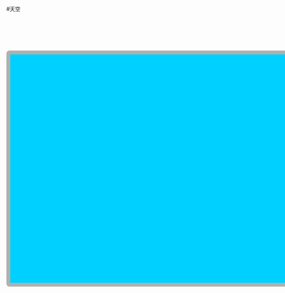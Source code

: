 #天空
<!DOCTYPE html>
<html>
<head>
	<title>貪吃蛇</title>
	<meta charset="UTF-8">
	<meta name="keywords" content="貪吃蛇">
	<meta name="Description" content="這是一個初學者用來學習的小遊戲">
	<style type="text/css">
	*{margin:0;}
	.map{margin:100px auto;
		height:600px;
		width:900px;
		background:#00D0FF;
		border:10px solid #afb2ae;
		border-radius:8px;
	}
	</style>



</head>

<body>
<div class="map">
<canvas id="canvas" height="600" width="900">
	
</canvas>
</div>

<script src="gamescript.js">

</script>
</body>
</html>

